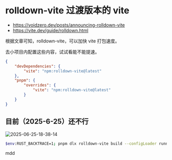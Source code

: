 # rolldown-vite 过渡版本的 vite

- https://voidzero.dev/posts/announcing-rolldown-vite
- https://vite.dev/guide/rolldown.html

根据文章可知，rolldown-vite，可以加快 vite 打包速度。

去小项目内配置这些内容，试试看能不能提速。

```json
{
	"devDependencies": {
		"vite": "npm:rolldown-vite@latest"
	},
	"pnpm": {
		"overrides": {
			"vite": "npm:rolldown-vite@latest"
		}
	}
}
```

## 目前（2025-6-25）还不行

![2025-06-25-18-38-14](https://gh-img-store.ruan-cat.com/img/2025-06-25-18-38-14.png)

```bash
$env:RUST_BACKTRACE=1; pnpm dlx rolldown-vite build --configLoader runner
```

mdd
